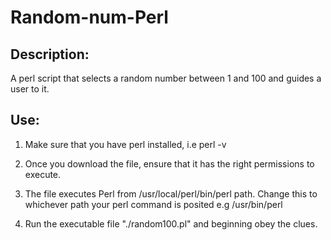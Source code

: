 Random-num-Perl
===============

Description:
-----------
A perl script that selects a random number between 1 and 100 and guides a user to it.

Use:
---

1. Make sure that you have perl installed, i.e perl -v

2. Once you download the file, ensure that it has the right permissions to execute.

3. The file executes Perl from /usr/local/perl/bin/perl path. Change this to whichever path your perl command is posited
   e.g /usr/bin/perl
  
4. Run the executable file "./random100.pl" and beginning obey the clues.




